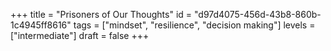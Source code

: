 +++
title = "Prisoners of Our Thoughts"
id = "d97d4075-456d-43b8-860b-1c4945ff8616"
tags = ["mindset", "resilience", "decision making"]
levels = ["intermediate"]
draft = false
+++
